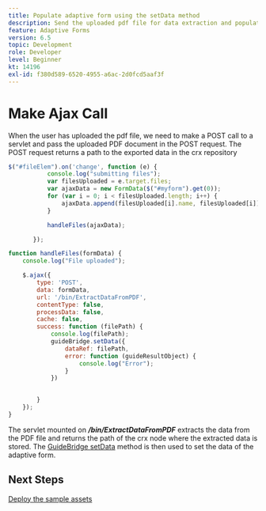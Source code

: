 ```yaml
---
title: Populate adaptive form using the setData method
description: Send the uploaded pdf file for data extraction and populate the adaptive form with the extracted data
feature: Adaptive Forms
version: 6.5
topic: Development
role: Developer
level: Beginner
kt: 14196
exl-id: f380d589-6520-4955-a6ac-2d0fcd5aaf3f
---
```

# Make Ajax Call

When the user has uploaded the pdf file, we need to make a POST call to a servlet and pass the uploaded PDF document in the POST request. The POST request returns a path to the exported data in the crx repository

```javascript
$("#fileElem").on('change', function (e) {
           console.log("submitting files");
           var filesUploaded = e.target.files;
           var ajaxData = new FormData($("#myform").get(0));
           for (var i = 0; i < filesUploaded.length; i++) {
               ajaxData.append(filesUploaded[i].name, filesUploaded[i]);
           }

           handleFiles(ajaxData);

       });

function handleFiles(formData) {
    console.log("File uploaded");

    $.ajax({
        type: 'POST',
        data: formData,
        url: '/bin/ExtractDataFromPDF',
        contentType: false,
        processData: false,
        cache: false,
        success: function (filePath) {
            console.log(filePath);
            guideBridge.setData({
                dataRef: filePath,
                error: function (guideResultObject) {
                    console.log("Error");
                }
            })
            

        }
    });
}

```

The servlet mounted on **_/bin/ExtractDataFromPDF_** extracts the data from the PDF file and returns the path of the crx node where the extracted data is stored.
The [GuideBridge setData](https://developer.adobe.com/experience-manager/reference-materials/6-5/forms/javascript-api/GuideBridge.html#setData__anchor) method is then used to set the data of the adaptive form.

## Next Steps

[Deploy the sample assets](./test-the-solution.md)
